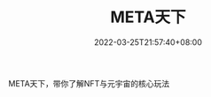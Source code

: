 ﻿---
weight: 
title: "META天下"
description: "META天下，带你了解NFT与元宇宙的核心玩法"
date: 2022-03-25T21:57:40+08:00
lastmod: 2022-03-25T16:45:40+08:00
draft: false
authors: ["seven"]
featuredImage: "1658299266674.jpg"
link: "http://mp.weixin.qq.com/profile?src=3&timestamp=1658299176&ver=1&signature=0R2ZAyLM2lMlpb1j8Xemado-5s1xVeKSEZNzh*ImKGK91pajx690bcDJiJViiqz7YR*MxEfp4mtTzeO7t6WsdQ=="
tags: ["微信公众号","META天下"]
categories: ["navigation"]
navigation: ["微信公众号"]
lightgallery: true
toc: true
pinned: false
recommend: false
recommend1: false
---
META天下，带你了解NFT与元宇宙的核心玩法
